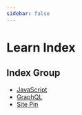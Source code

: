 ```yaml
---
sidebar: false
---
```

# Learn Index
## Index Group

- [JavaScript](../javascript/)
- [GraphQL](../graphql/)
- [Site Pin](../sitepin/)
